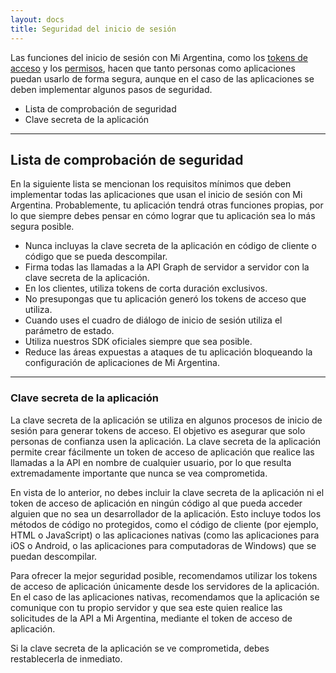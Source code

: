 ```yaml
---
layout: docs
title: Seguridad del inicio de sesión
---
```


Las funciones del inicio de sesión con Mi Argentina, como los [tokens de acceso](access-token.md) y los [permisos](permissions.md), hacen que tanto personas como aplicaciones puedan usarlo de forma segura, aunque en el caso de las aplicaciones se deben implementar algunos pasos de seguridad.

- Lista de comprobación de seguridad
- Clave secreta de la aplicación

---

## Lista de comprobación de seguridad

En la siguiente lista se mencionan los requisitos mínimos que deben implementar todas las aplicaciones que usan el inicio de sesión con Mi Argentina. Probablemente, tu aplicación tendrá otras funciones propias, por lo que siempre debes pensar en cómo lograr que tu aplicación sea lo más segura posible.

- Nunca incluyas la clave secreta de la aplicación en código de cliente o código que se pueda descompilar.
- Firma todas las llamadas a la API Graph de servidor a servidor con la clave secreta de la aplicación.
- En los clientes, utiliza tokens de corta duración exclusivos.
- No presupongas que tu aplicación generó los tokens de acceso que utiliza.
- Cuando uses el cuadro de diálogo de inicio de sesión utiliza el parámetro de estado.
- Utiliza nuestros SDK oficiales siempre que sea posible.
- Reduce las áreas expuestas a ataques de tu aplicación bloqueando la configuración de aplicaciones de Mi Argentina.

---

### Clave secreta de la aplicación

La clave secreta de la aplicación se utiliza en algunos procesos de inicio de sesión para generar tokens de acceso. El objetivo es asegurar que solo personas de confianza usen la aplicación. La clave secreta de la aplicación permite crear fácilmente un token de acceso de aplicación que realice las llamadas a la API en nombre de cualquier usuario, por lo que resulta extremadamente importante que nunca se vea comprometida.

En vista de lo anterior, no debes incluir la clave secreta de la aplicación ni el token de acceso de aplicación en ningún código al que pueda acceder alguien que no sea un desarrollador de la aplicación. Esto incluye todos los métodos de código no protegidos, como el código de cliente (por ejemplo, HTML o JavaScript) o las aplicaciones nativas (como las aplicaciones para iOS o Android, o las aplicaciones para computadoras de Windows) que se puedan descompilar.

Para ofrecer la mejor seguridad posible, recomendamos utilizar los tokens de acceso de aplicación únicamente desde los servidores de la aplicación. En el caso de las aplicaciones nativas, recomendamos que la aplicación se comunique con tu propio servidor y que sea este quien realice las solicitudes de la API a Mi Argentina, mediante el token de acceso de aplicación.

Si la clave secreta de la aplicación se ve comprometida, debes restablecerla de inmediato.